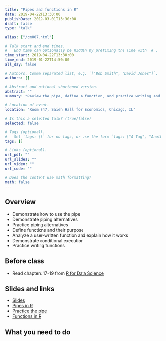 ```yaml
---
title: "Pipes and functions in R"
date: 2019-04-22T13:30:00
publishDate: 2019-03-01T13:30:00
draft: false
type: "talk"

alias: ["/cm007.html"]

# Talk start and end times.
#   End time can optionally be hidden by prefixing the line with `#`.
time_start: 2019-04-22T13:30:00
time_end: 2019-04-22T14:50:00
all_day: false

# Authors. Comma separated list, e.g. `["Bob Smith", "David Jones"]`.
authors: []

# Abstract and optional shortened version.
abstract: ""
summary: "Review the pipe, define a function, and practice writing and debugging functions."

# Location of event.
location: "Room 247, Saieh Hall for Economics, Chicago, IL"

# Is this a selected talk? (true/false)
selected: false

# Tags (optional).
#   Set `tags: []` for no tags, or use the form `tags: ["A Tag", "Another Tag"]` for one or more tags.
tags: []

# Links (optional).
url_pdf: ""
url_slides: ""
url_video: ""
url_code: ""

# Does the content use math formatting?
math: false
---
```




## Overview

* Demonstrate how to use the pipe
* Demonstrate piping alternatives
* Practice piping alternatives
* Define functions and their purpose
* Analyze a user-written function and explain how it works
* Demonstrate conditional execution
* Practice writing functions

## Before class

* Read chapters 17-19 from [R for Data Science](http://r4ds.had.co.nz/)

## Slides and links

* [Slides](extras/cm007_slides.html)
* [Pipes in R](/notes/pipes/)
* [Practice the pipe](/notes/pipes-practice/)
* [Functions in R](/notes/functions/)

## What you need to do
